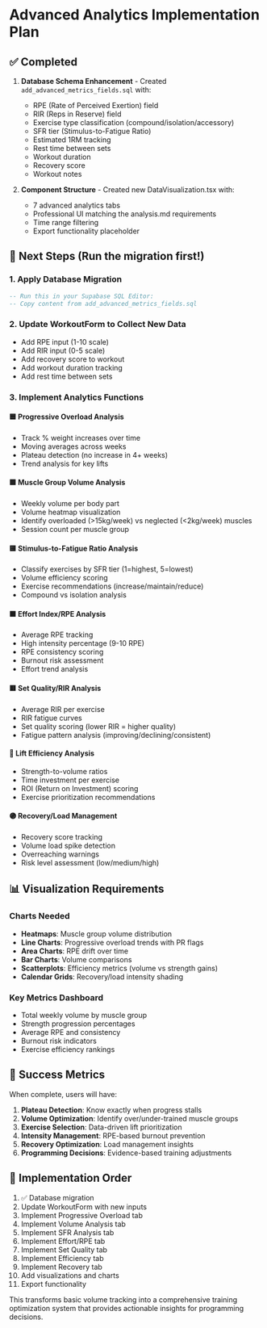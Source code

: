 # Advanced Analytics Implementation Plan

## ✅ Completed
1. **Database Schema Enhancement** - Created `add_advanced_metrics_fields.sql` with:
   - RPE (Rate of Perceived Exertion) field
   - RIR (Reps in Reserve) field
   - Exercise type classification (compound/isolation/accessory)
   - SFR tier (Stimulus-to-Fatigue Ratio)
   - Estimated 1RM tracking
   - Rest time between sets
   - Workout duration
   - Recovery score
   - Workout notes

2. **Component Structure** - Created new DataVisualization.tsx with:
   - 7 advanced analytics tabs
   - Professional UI matching the analysis.md requirements
   - Time range filtering
   - Export functionality placeholder

## 🚧 Next Steps (Run the migration first!)

### 1. Apply Database Migration
```sql
-- Run this in your Supabase SQL Editor:
-- Copy content from add_advanced_metrics_fields.sql
```

### 2. Update WorkoutForm to Collect New Data
- Add RPE input (1-10 scale)
- Add RIR input (0-5 scale)
- Add recovery score to workout
- Add workout duration tracking
- Add rest time between sets

### 3. Implement Analytics Functions

#### 🟦 Progressive Overload Analysis
- Track % weight increases over time
- Moving averages across weeks
- Plateau detection (no increase in 4+ weeks)
- Trend analysis for key lifts

#### 🟩 Muscle Group Volume Analysis
- Weekly volume per body part
- Volume heatmap visualization
- Identify overloaded (>15kg/week) vs neglected (<2kg/week) muscles
- Session count per muscle group

#### 🟨 Stimulus-to-Fatigue Ratio Analysis
- Classify exercises by SFR tier (1=highest, 5=lowest)
- Volume efficiency scoring
- Exercise recommendations (increase/maintain/reduce)
- Compound vs isolation analysis

#### 🟧 Effort Index/RPE Analysis
- Average RPE tracking
- High intensity percentage (9-10 RPE)
- RPE consistency scoring
- Burnout risk assessment
- Effort trend analysis

#### 🟥 Set Quality/RIR Analysis
- Average RIR per exercise
- RIR fatigue curves
- Set quality scoring (lower RIR = higher quality)
- Fatigue pattern analysis (improving/declining/consistent)

#### 🔵 Lift Efficiency Analysis
- Strength-to-volume ratios
- Time investment per exercise
- ROI (Return on Investment) scoring
- Exercise prioritization recommendations

#### 🟣 Recovery/Load Management
- Recovery score tracking
- Volume load spike detection
- Overreaching warnings
- Risk level assessment (low/medium/high)

## 📊 Visualization Requirements

### Charts Needed
- **Heatmaps**: Muscle group volume distribution
- **Line Charts**: Progressive overload trends with PR flags
- **Area Charts**: RPE drift over time
- **Bar Charts**: Volume comparisons
- **Scatterplots**: Efficiency metrics (volume vs strength gains)
- **Calendar Grids**: Recovery/load intensity shading

### Key Metrics Dashboard
- Total weekly volume by muscle group
- Strength progression percentages
- Average RPE and consistency
- Burnout risk indicators
- Exercise efficiency rankings

## 🎯 Success Metrics
When complete, users will have:
1. **Plateau Detection**: Know exactly when progress stalls
2. **Volume Optimization**: Identify over/under-trained muscle groups
3. **Exercise Selection**: Data-driven lift prioritization
4. **Intensity Management**: RPE-based burnout prevention
5. **Recovery Optimization**: Load management insights
6. **Programming Decisions**: Evidence-based training adjustments

## 🔄 Implementation Order
1. ✅ Database migration
2. Update WorkoutForm with new inputs
3. Implement Progressive Overload tab
4. Implement Volume Analysis tab
5. Implement SFR Analysis tab
6. Implement Effort/RPE tab
7. Implement Set Quality tab
8. Implement Efficiency tab
9. Implement Recovery tab
10. Add visualizations and charts
11. Export functionality

This transforms basic volume tracking into a comprehensive training optimization system that provides actionable insights for programming decisions. 